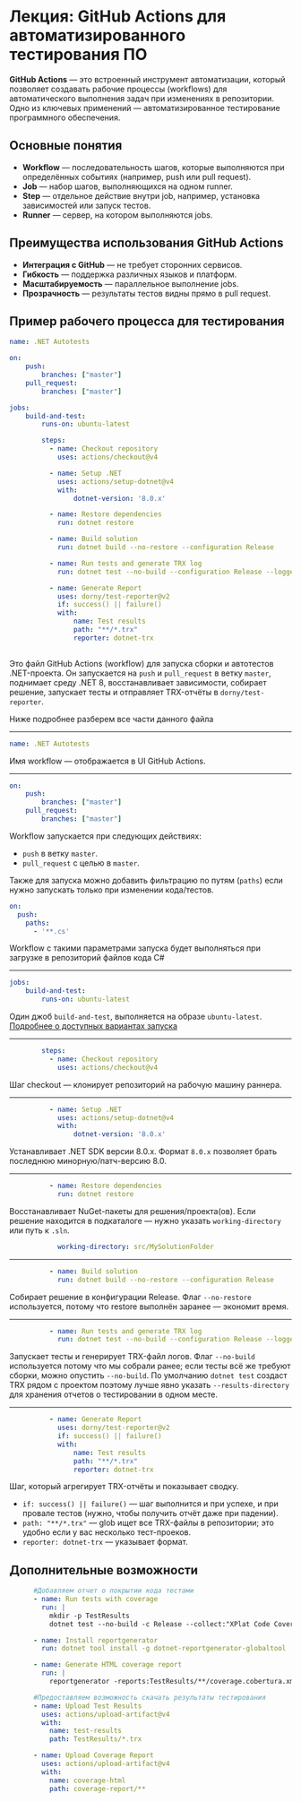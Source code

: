# Лекция: GitHub Actions для автоматизированного тестирования ПО

**GitHub Actions** — это встроенный инструмент автоматизации, который позволяет создавать рабочие процессы (workflows) для автоматического выполнения задач при изменениях в репозитории. Одно из ключевых применений — автоматизированное тестирование программного обеспечения.

## Основные понятия

- **Workflow** — последовательность шагов, которые выполняются при определённых событиях (например, push или pull request).
- **Job** — набор шагов, выполняющихся на одном runner.
- **Step** — отдельное действие внутри job, например, установка зависимостей или запуск тестов.
- **Runner** — сервер, на котором выполняются jobs.

## Преимущества использования GitHub Actions

- **Интеграция с GitHub** — не требует сторонних сервисов.
- **Гибкость** — поддержка различных языков и платформ.
- **Масштабируемость** — параллельное выполнение jobs.
- **Прозрачность** — результаты тестов видны прямо в pull request.

## Пример рабочего процесса для тестирования

```yaml
name: .NET Autotests

on:
    push:
        branches: ["master"]
    pull_request:
        branches: ["master"]

jobs:
    build-and-test:
        runs-on: ubuntu-latest

        steps:
          - name: Checkout repository
            uses: actions/checkout@v4

          - name: Setup .NET
            uses: actions/setup-dotnet@v4
            with:
                dotnet-version: '8.0.x'

          - name: Restore dependencies
            run: dotnet restore

          - name: Build solution
            run: dotnet build --no-restore --configuration Release

          - name: Run tests and generate TRX log
            run: dotnet test --no-build --configuration Release --logger "trx;LogFileName=test_results.trx"

          - name: Generate Report
            uses: dorny/test-reporter@v2
            if: success() || failure()
            with:
                name: Test results
                path: "**/*.trx"
                reporter: dotnet-trx
        
```

Это файл GitHub Actions (workflow) для запуска сборки и автотестов .NET-проекта. Он запускается на `push` и `pull_request` в ветку `master`, поднимает среду .NET 8, восстанавливает зависимости, собирает решение, запускает тесты и отправляет TRX-отчёты в `dorny/test-reporter`.

Ниже подробнее разберем все части данного файла

---

```yaml
name: .NET Autotests
```

Имя workflow — отображается в UI GitHub Actions.

---

```yaml
on:
    push:
        branches: ["master"]
    pull_request:
        branches: ["master"]
```

Workflow запускается при следующих действиях:

* `push` в ветку `master`.
* `pull_request` с целью в `master`.

Также для запуска можно добавить фильтрацию по путям (`paths`) если нужно запускать только при изменении кода/тестов.

```yaml
on:
  push:
    paths:
      - '**.cs'
```
Workflow с такими параметрами запуска будет выполняться при загрузке в репозиторий файлов кода C#

---

```yaml
jobs:
    build-and-test:
        runs-on: ubuntu-latest
```

Один джоб `build-and-test`, выполняется на образе `ubuntu-latest`. [Подробнее о доступных вариантах запуска](https://docs.github.com/en/actions/reference/workflows-and-actions/workflow-syntax#jobsjob_idruns-on)

---

```yaml
        steps:
          - name: Checkout repository
            uses: actions/checkout@v4
```

Шаг checkout — клонирует репозиторий на рабочую машину раннера.

---

```yaml
          - name: Setup .NET
            uses: actions/setup-dotnet@v4
            with:
                dotnet-version: '8.0.x'
```

Устанавливает .NET SDK версии 8.0.x. Формат `8.0.x` позволяет брать последнюю минорную/патч-версию 8.0.

---

```yaml
          - name: Restore dependencies
            run: dotnet restore
```

Восстанавливает NuGet-пакеты для решения/проекта(ов). Если решение находится в подкаталоге — нужно указать `working-directory` или путь к `.sln`.
```yaml
            working-directory: src/MySolutionFolder
```

---

```yaml
          - name: Build solution
            run: dotnet build --no-restore --configuration Release
```

Собирает решение в конфигурации Release. Флаг `--no-restore` используется, потому что restore выполнён заранее — экономит время.

---

```yaml
          - name: Run tests and generate TRX log
            run: dotnet test --no-build --configuration Release --logger "trx;LogFileName=test_results.trx" --results-directory ./TestResults
```

Запускает тесты и генерирует TRX-файл логов. Флаг `--no-build` используется потому что мы собрали ранее; если тесты всё же требуют сборки, можно опустить `--no-build`. По умолчанию `dotnet test` создаст TRX рядом с проектом поэтому лучше явно указать `--results-directory` для хранения отчетов о тестировании в одном месте.

---

```yaml
          - name: Generate Report
            uses: dorny/test-reporter@v2
            if: success() || failure()
            with:
                name: Test results
                path: "**/*.trx"
                reporter: dotnet-trx
```

Шаг, который агрегирует TRX-отчёты и показывает сводку.

* `if: success() || failure()` — шаг выполнится и при успехе, и при провале тестов (нужно, чтобы получить отчёт даже при падении).
* `path: "**/*.trx"` — glob ищет все TRX-файлы в репозитории; это удобно если у вас несколько тест-проеков.
* `reporter: dotnet-trx` — указывает формат.

## Дополнительные возможности

```yaml
      #Добавляем отчет о покрытии кода тестами
      - name: Run tests with coverage
        run: |
          mkdir -p TestResults
          dotnet test --no-build -c Release --collect:"XPlat Code Coverage" --results-directory ./TestResults --logger "trx;LogFileName=test_results.trx"

      - name: Install reportgenerator
        run: dotnet tool install -g dotnet-reportgenerator-globaltool

      - name: Generate HTML coverage report
        run: |
          reportgenerator -reports:TestResults/**/coverage.cobertura.xml -targetdir:coverage-report -reporttypes:Html

      #Предоставляем возможность скачать результаты тестирования
      - name: Upload Test Results
        uses: actions/upload-artifact@v4
        with:
          name: test-results
          path: TestResults/*.trx

      - name: Upload Coverage Report
        uses: actions/upload-artifact@v4
        with:
          name: coverage-html
          path: coverage-report/**
```


